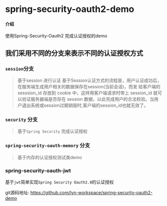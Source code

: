 # spring-security-oauth2-demo

#### 介绍
使用Spring-Security-Oauth2 完成认证授权的demo 


## 我们采用不同的分支来表示不同的认证授权方式

### `session`分支
> 基于session 进行认证
基于Session认证方式的流程是，用户认证成功后，在服务端生成用户相关的数据保存在session(当前会话)，而发 给客户端的 sesssion_id 存放到 cookie 中，这样用客户端请求时带上 session_id 就可以验证服务器端是否存在 session 数据，以此完成用户的合法校验。当用户退出系统或session过期销毁时,客户端的session_id也就无效了。 


### `security`  分支
> 基于`Spring Security` 完成认证授权

### `spring-security-oauth-memory` 分支
> 基于内存的认证授权测试类demo



### spring-security-oauth-jwt
基于`jwt`简单实现`Spring Security Oauth2.0`的认证授权


git源码地址: https://github.com/lyn-workspace/spring-security-oauth2-demo

